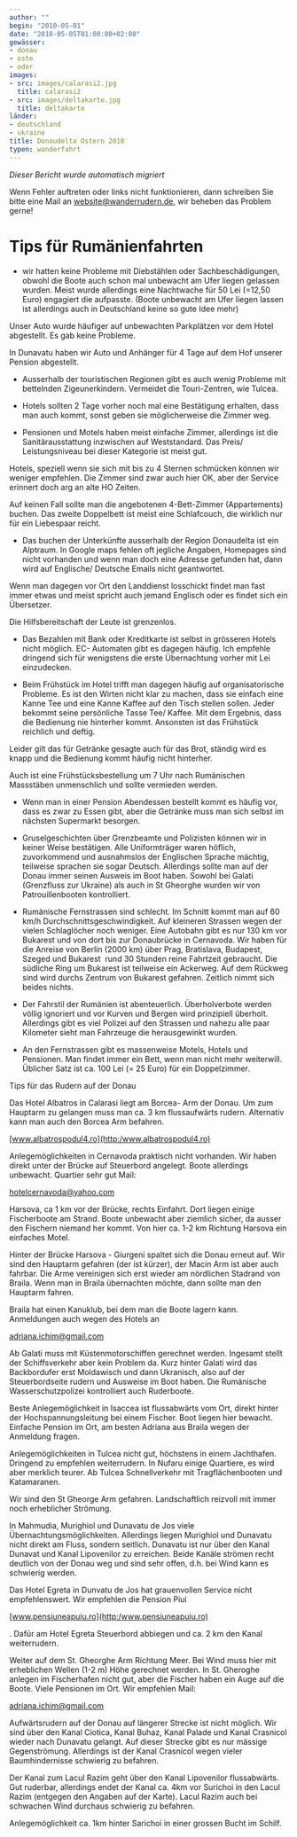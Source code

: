 ```yaml
---
author: ""
begin: "2010-05-01"
date: "2010-05-05T01:00:00+02:00"
gewässer:
- donau
- oste
- oder
images:
- src: images/calarasi2.jpg
  title: calarasi2
- src: images/deltakarte.jpg
  title: deltakarte
länder:
- deutschland
- ukraine
title: Donaudelta Ostern 2010
typen: wanderfahrt
---
```



*Dieser Bericht wurde automatisch migriert*

Wenn Fehler auftreten oder links nicht funktionieren, dann schreiben Sie bitte eine Mail an website@wanderrudern.de, wir beheben das Problem gerne!



# Tips für Rumänienfahrten


- wir hatten keine Probleme mit Diebstählen oder Sachbeschädigungen, obwohl die Boote auch schon mal unbewacht am Ufer liegen gelassen wurden. Meist wurde allerdings eine Nachtwache für 50 Lei (=12,50 Euro) engagiert die aufpasste. (Boote unbewacht am Ufer liegen lassen ist allerdings auch in Deutschland keine so gute Idee mehr)

Unser Auto wurde häufiger auf unbewachten Parkplätzen vor dem Hotel abgestellt. Es gab keine Probleme.

In Dunavatu haben wir Auto und Anhänger für 4 Tage auf dem Hof unserer Pension abgestellt.

- Ausserhalb der touristischen Regionen gibt es auch wenig Probleme mit bettelnden Zigeunerkindern. Vermeidet die Touri-Zentren, wie Tulcea.

- Hotels sollten 2 Tage vorher noch mal eine Bestätigung erhalten, dass man auch kommt, sonst geben sie möglicherweise die Zimmer weg.

- Pensionen und Motels haben meist einfache Zimmer, allerdings ist die Sanitärausstattung inzwischen auf Weststandard. Das Preis/ Leistungsniveau bei dieser Kategorie ist meist gut.

Hotels, speziell wenn sie sich mit bis zu 4 Sternen schmücken können wir weniger empfehlen. Die Zimmer sind zwar auch hier OK, aber der Service erinnert doch arg an alte HO Zeiten.

Auf keinen Fall sollte man die angebotenen 4-Bett-Zimmer (Appartements) buchen. Das zweite Doppelbett ist meist eine Schlafcouch, die wirklich nur für ein Liebespaar reicht.

- Das buchen der Unterkünfte ausserhalb der Region Donaudelta ist ein Alptraum. In Google maps fehlen oft jegliche Angaben, Homepages sind nicht vorhanden und wenn man doch eine Adresse gefunden hat, dann wird auf Englische/ Deutsche Emails nicht geantwortet.

Wenn man dagegen vor Ort den Landdienst losschickt findet man fast immer etwas und meist spricht auch jemand Englisch oder es findet sich ein Übersetzer.

Die Hilfsbereitschaft der Leute ist grenzenlos.

- Das Bezahlen mit Bank oder Kreditkarte ist selbst in grösseren Hotels nicht möglich. EC- Automaten gibt es dagegen häufig. Ich empfehle dringend sich für wenigstens die erste Übernachtung vorher mit Lei einzudecken.

- Beim Frühstück im Hotel trifft man dagegen häufig auf organisatorische Probleme. Es ist den Wirten nicht klar zu machen, dass sie einfach eine Kanne Tee und eine Kanne Kaffee auf den Tisch stellen sollen. Jeder bekommt seine persönliche Tasse Tee/ Kaffee. Mit dem Ergebnis, dass die Bedienung nie hinterher kommt. Ansonsten ist das Frühstück reichlich und deftig.

Leider gilt das für Getränke gesagte auch für das Brot, ständig wird es knapp und die Bedienung kommt häufig nicht hinterher.

Auch ist eine Frühstücksbestellung um 7 Uhr nach Rumänischen Massstäben unmenschlich und sollte vermieden werden.

- Wenn man in einer Pension Abendessen bestellt kommt es häufig vor, dass es zwar zu Essen gibt, aber die Getränke muss man sich selbst im nächsten Supermarkt besorgen.

- Gruselgeschichten über Grenzbeamte und Polizisten können wir in keiner Weise bestätigen. Alle Uniformträger waren höflich, zuvorkommend und ausnahmslos der Englischen Sprache mächtig, teilweise sprachen sie sogar Deutsch. Allerdings sollte man auf der Donau immer seinen Ausweis im Boot haben. Sowohl bei Galati (Grenzfluss zur Ukraine) als auch in St Gheorghe wurden wir von Patrouillenbooten kontrolliert.

- Rumänische Fernstrassen sind schlecht. Im Schnitt kommt man auf 60 km/h Durchschnittsgeschwindigkeit. Auf kleineren Strassen wegen der vielen Schlaglöcher noch weniger. Eine Autobahn gibt es nur 130 km vor Bukarest und von dort bis zur Donaubrücke in Cernavoda. Wir haben für die Anreise von Berlin (2000 km) über Prag, Bratislava, Budapest, Szeged und Bukarest  rund 30 Stunden reine Fahrtzeit gebraucht. Die südliche Ring um Bukarest ist teilweise ein Ackerweg. Auf dem Rückweg sind wird durchs Zentrum von Bukarest gefahren. Zeitlich nimmt sich beides nichts.

- Der Fahrstil der Rumänien ist abenteuerlich. Überholverbote werden völlig ignoriert und vor Kurven und Bergen wird prinzipiell überholt. Allerdings gibt es viel Polizei auf den Strassen und nahezu alle paar Kilometer sieht man Fahrzeuge die herausgewinkt wurden.

- An den Fernstrassen gibt es massenweise Motels, Hotels und Pensionen. Man findet immer ein Bett, wenn man nicht mehr weiterwill. Üblicher Satz ist ca. 100 Lei (= 25 Euro) für ein Doppelzimmer.

Tips für das Rudern auf der Donau

Das Hotel Albatros in Calarasi liegt am Borcea- Arm der Donau. Um zum Hauptarm zu gelangen muss man ca. 3 km flussaufwärts rudern. Alternativ kann man auch den Borcea Arm befahren.

[www.albatrospodul4.ro](http:/www.albatrospodul4.ro)

Anlegemöglichkeiten in Cernavoda praktisch nicht vorhanden. Wir haben direkt unter der Brücke auf Steuerbord angelegt. Boote allerdings unbewacht. Quartier sehr gut Mail:

hotelcernavoda@yahoo.com

Harsova, ca 1 km vor der Brücke, rechts Einfahrt. Dort liegen einige Fischerboote am Strand. Boote unbewacht aber ziemlich sicher, da ausser den Fischern niemand her kommt. Von hier ca. 1-2 km Richtung Harsova ein einfaches Motel.

Hinter der Brücke Harsova - Giurgeni spaltet sich die Donau erneut auf. Wir sind den Hauptarm gefahren (der ist kürzer), der Macin Arm ist aber auch fahrbar. Die Arme vereinigen sich erst wieder am nördlichen Stadrand von Braila. Wenn man in Braila übernachten möchte, dann sollte man den Hauptarm fahren.

Braila hat einen Kanuklub, bei dem man die Boote lagern kann. Anmeldungen auch wegen des Hotels an

adriana.ichim@gmail.com

Ab Galati muss mit Küstenmotorschiffen gerechnet werden. Ingesamt stellt der Schiffsverkehr aber kein Problem da. Kurz hinter Galati wird das Backbordufer erst Moldawisch und dann Ukranisch, also auf der Steuerbordseite rudern und Ausweise im Boot haben. Die Rumänische Wasserschutzpolizei kontrolliert auch Ruderboote.

Beste Anlegemöglichkeit in Isaccea ist flussabwärts vom Ort, direkt hinter der Hochspannungsleitung bei einem Fischer. Boot liegen hier bewacht. Einfache Pension im Ort, am besten Adriana aus Braila wegen der Anmeldung fragen.

Anlegemöglichkeiten in Tulcea nicht gut, höchstens in einem Jachthafen. Dringend zu empfehlen weiterrudern. In Nufaru einige Quartiere, es wird aber merklich teurer. Ab Tulcea Schnellverkehr mit Tragflächenbooten und Katamaranen.

Wir sind den St Gheorge Arm gefahren. Landschaftlich reizvoll mit immer noch erheblicher Strömung.

In Mahmudia, Murighiol und Dunavatu de Jos viele Übernachtungsmöglichkeiten. Allerdings liegen Murighiol und Dunavatu nicht direkt am Fluss, sondern seitlich. Dunavatu ist nur über den Kanal Dunavat und Kanal Lipovenilor zu erreichen. Beide Kanäle strömen recht deutlich von der Donau weg und sind sehr offen, d.h. bei Wind kann es schwierig werden.

Das Hotel Egreta in Dunvatu de Jos hat grauenvollen Service nicht empfehlenswert. Wir empfehlen die Pension Piui

[www.pensiuneapuiu.ro](http:/www.pensiuneapuiu.ro)

. Dafür am Hotel Egreta Steuerbord abbiegen und ca. 2 km den Kanal weiterrudern.

Weiter auf dem St. Gheorghe Arm Richtung Meer. Bei Wind muss hier mit erheblichen Wellen (1-2 m) Höhe gerechnet werden. In St. Gheroghe anlegen im Fischerhafen nicht gut, aber die Fischer haben ein Auge auf die Boote. Viele Pensionen im Ort. Wir empfehlen Mail:

adriana.ichim@gmail.com

Aufwärtsrudern auf der Donau auf längerer Strecke ist nicht möglich. Wir sind über den Kanal Ciotica, Kanal Buhaz, Kanal Palade und Kanal Crasnicol wieder nach Dunavatu gelangt. Auf dieser Strecke gibt es nur mässige Gegenströmung. Allerdings ist der Kanal Crasnicol wegen vieler Baumhindernisse schwierig zu befahren.

Der Kanal zum Lacul Razim geht über den Kanal Lipovenilor flussabwärts. Gut ruderbar, allerdings endet der Kanal ca. 4km vor Surichoi in den Lacul Razim (entgegen den Angaben auf der Karte). Lacul Razim auch bei schwachen Wind durchaus schwierig zu befahren.

Anlegemöglichkeit ca. 1km hinter Sarichoi in einer grossen Bucht im Schilf.
